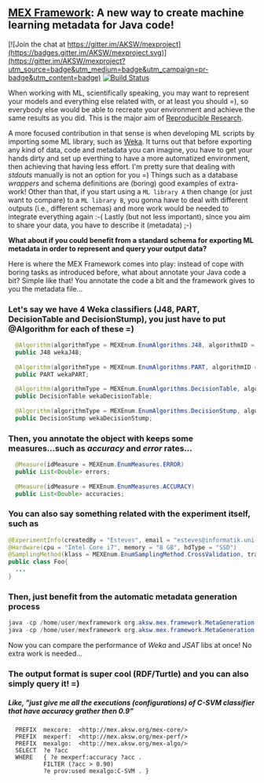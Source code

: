 ## [MEX Framework](http://mex.aksw.org/): A new way to create machine learning metadata for Java code!

[![Join the chat at https://gitter.im/AKSW/mexproject](https://badges.gitter.im/AKSW/mexproject.svg)](https://gitter.im/AKSW/mexproject?utm_source=badge&utm_medium=badge&utm_campaign=pr-badge&utm_content=badge)
[![Build Status](https://travis-ci.org/AKSW/mexproject.svg?branch=master)](https://travis-ci.org/AKSW/mexproject)

When working with ML, scientifically speaking, you may want to represent your models and everything else related with, or at least you should =), so everybody else would be able to recreate your environment and achieve the same results as you did. This is the major aim of [Reproducible Research](https://en.wikipedia.org/wiki/Reproducibility).

A more focused contribution in that sense is when developing ML scripts by importing some ML library, such as [Weka](http://weka.sourceforge.net/doc.stable/). It turns out that before exporting any kind of data, code and metadata you can imagine, you have to get your hands dirty and set up everthing to have a more automatized environment, then achieving that having less effort. I'm pretty sure that dealing with *stdouts* manually is not an option for you =) Things such as a database *wrappers* and schema definitions are (boring) good examples of extra-work! Other than that, if you start using a `ML library A` then change (or just want to compare) to a `ML library B`, you gonna have to deal with different outputs (i.e., different schemas) and more work would be needed to integrate everything again :-( Lastly (but not less important), since you aim to share your data, you have to describe it (metadata) ;-) 

**What about if you could benefit from a standard schema for exporting ML metadata in order to represent and query your output data?** 

Here is where the MEX Framework comes into play: instead of cope with boring tasks as introduced before, what about annotate your Java code a bit? Simple like that! You annotate the code a bit and the framework gives to you the metadata file...

### Let's say we have 4 Weka classifiers (J48, PART, DecisionTable and DecisionStump), you just have to put @Algorithm for each of these =)
```java
  @Algorithm(algorithmType = MEXEnum.EnumAlgorithms.J48, algorithmID = "1") 
  public J48 wekaJ48;
  
  @Algorithm(algorithmType = MEXEnum.EnumAlgorithms.PART, algorithmID = "2") 
  public PART wekaPART;
  
  @Algorithm(algorithmType = MEXEnum.EnumAlgorithms.DecisionTable, algorithmID = "3") 
  public DecisionTable wekaDecisionTable;
  
  @Algorithm(algorithmType = MEXEnum.EnumAlgorithms.DecisionStump, algorithmID = "4") 
  public DecisionStump wekaDecisionStump;
```
### Then, you annotate the object with keeps some measures...such as *accuracy* and *error* rates...
```java
  @Measure(idMeasure = MEXEnum.EnumMeasures.ERROR) 
  public List<Double> errors;
  
  @Measure(idMeasure = MEXEnum.EnumMeasures.ACCURACY) 
  public List<Double> accuracies;
```
### You can also say something related with the experiment itself, such as
```java
@ExperimentInfo(createdBy = "Esteves", email = "esteves@informatik.uni-leipzig.de", title = "Weka Lib Example", tags = {"WEKA","J48", "DecisionTable", "MEX", "Iris"})
@Hardware(cpu = "Intel Core i7", memory = "8 GB", hdType = "SSD")
@SamplingMethod(klass = MEXEnum.EnumSamplingMethod.CrossValidation, trainSize = 0.8, testSize = 0.2, folds = 10)
public class Foo{
  ...
}
```
### Then, just benefit from the automatic metadata generation process
```java
java -cp /home/user/mexframework org.aksw.mex.framework.MetaGeneration -uc IrisWekaExample.java -out mymex01.ttl
java -cp /home/user/mexframework org.aksw.mex.framework.MetaGeneration -uc IrisJSATExample.java -out mymex02.ttl
```
Now you can compare the performance of *Weka* and *JSAT* libs at once! No extra work is needed...

### The output format is super cool (RDF/Turtle) and you can also simply query it! =) 
##### Like, "*just give me all the executions (configurations) of C-SVM classifier that have accuracy grather then 0.9*"
```SPARQL
  PREFIX  mexcore:  <http://mex.aksw.org/mex-core/>
  PREFIX  mexperf:  <http://mex.aksw.org/mex-perf/>
  PREFIX  mexalgo:  <http://mex.aksw.org/mex-algo/>
  SELECT  ?e ?acc
  WHERE   { ?e mexperf:accuracy ?acc .
          FILTER (?acc > 0.90)
          ?e prov:used mexalgo:C-SVM . }
```
